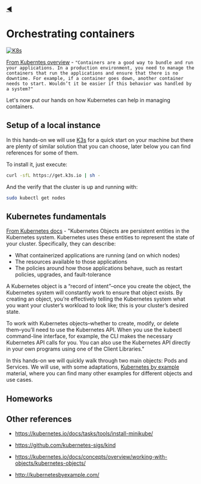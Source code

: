 ### [◀](README.md)

# Orchestrating containers

[![K8s](https://d33wubrfki0l68.cloudfront.net/26a177ede4d7b032362289c6fccd448fc4a91174/eb693/images/docs/container_evolution.svg)](https://d33wubrfki0l68.cloudfront.net/26a177ede4d7b032362289c6fccd448fc4a91174/eb693/images/docs/container_evolution.svg)

 [From Kuberntes overview](https://kubernetes.io/docs/concepts/overview/what-is-kubernetes/) - ``` "Containers are a good way to bundle and run your applications. In a production environment, you need to manage the containers that run the applications and ensure that there is no downtime. For example, if a container goes down, another container needs to start. Wouldn’t it be easier if this behavior was handled by a system?" ```

Let's now put our hands on how Kubernetes can help in managing containers.

## Setup of a local instance

In this hands-on we will use [K3s](https://k3s.io) for a quick start on your machine but there are plenty of similar solution that you can choose, later below you can find references for some of them.

To install it, just execute:
```bash
curl -sfL https://get.k3s.io | sh -
```

And the verify that the cluster is up and running with:

```bash
sudo kubectl get nodes
```

## Kubernetes fundamentals

[From Kubernetes docs](https://kubernetes.io/docs/concepts/overview/working-with-objects/kubernetes-objects/) - "Kubernetes Objects are persistent entities in the Kubernetes system. Kubernetes uses these entities to represent the state of your cluster. Specifically, they can describe:

- What containerized applications are running (and on which nodes)
- The resources available to those applications
- The policies around how those applications behave, such as restart policies, upgrades, and fault-tolerance

A Kubernetes object is a “record of intent”–once you create the object, the Kubernetes system will constantly work to ensure that object exists. By creating an object, you’re effectively telling the Kubernetes system what you want your cluster’s workload to look like; this is your cluster’s desired state.

To work with Kubernetes objects–whether to create, modify, or delete them–you’ll need to use the Kubernetes API. When you use the kubectl command-line interface, for example, the CLI makes the necessary Kubernetes API calls for you. You can also use the Kubernetes API directly in your own programs using one of the Client Libraries."

In this hands-on we will quickly walk through two main objects: Pods and Services.
We will use, with some adaptations, [Kubernetes by example](http://kubernetesbyexample.com/) material, where you can find many other examples for different objects and use cases.


## Homeworks



## Other references

- https://kubernetes.io/docs/tasks/tools/install-minikube/
- https://github.com/kubernetes-sigs/kind


- https://kubernetes.io/docs/concepts/overview/working-with-objects/kubernetes-objects/
- http://kubernetesbyexample.com/


